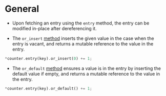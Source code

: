 # General

- Upon fetching an entry using the `entry` method, the entry can be modified in-place after dereferencing it.

- The `or_insert` [method](https://doc.rust-lang.org/std/collections/hash_map/enum.Entry.html#method.or_insert) inserts the given value in the case when the entry is vacant, and returns a mutable reference to the value in the entry.

```rust
*counter.entry(key).or_insert(0) += 1;
```

- The `or_default` [method](https://doc.rust-lang.org/std/collections/hash_map/enum.Entry.html#method.or_default) ensures a value is in the entry by inserting the default value if empty, and returns a mutable reference to the value in the entry.

```rust
*counter.entry(key).or_default() += 1;
```
